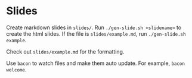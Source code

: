 # Slides

Create markdown slides in `slides/`.
Run `./gen-slide.sh <slidename>` to create the html slides.
If the file is `slides/example.md`, run `./gen-slide.sh example`.

Check out `slides/example.md` for the formatting.

Use `bacon` to watch files and make them auto update.
For example, `bacon welcome`.
